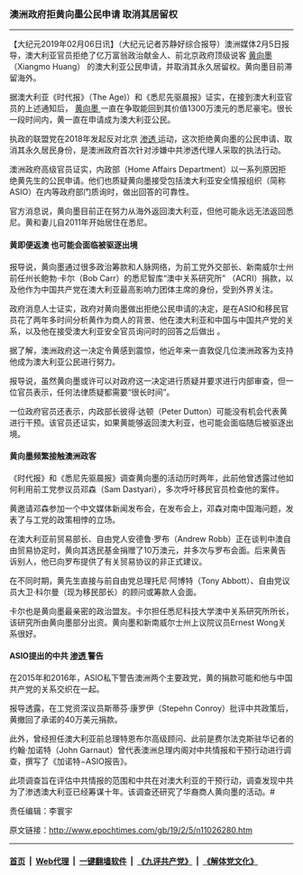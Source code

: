 ### 澳洲政府拒黄向墨公民申请 取消其居留权
------------------------

<p>
 【大纪元2019年02月06日讯】（大纪元记者苏静好综合报导）澳洲媒体2月5日报导，澳大利亚官员拒绝了亿万富翁政治献金人、前北京政府顶级说客
 <a href="http://www.epochtimes.com/gb/tag/%E9%BB%84%E5%90%91%E5%A2%A8.html">
  黄向墨
 </a>
 （Xiangmo Huang） 的澳大利亚公民申请，并取消其永久居留权。黄向墨目前滞留海外。
</p>
<p>
 据澳大利亚《时代报》（The Age)）和《悉尼先驱晨报》证实，在接到澳大利亚官员的上述通知后，
 <a href="http://www.epochtimes.com/gb/tag/%E9%BB%84%E5%90%91%E5%A2%A8.html">
  黄向墨
 </a>
 一直在争取能回到其价值1300万澳元的悉尼豪宅。很长一段时间内，黄一直在申请成为澳大利亚公民。
</p>
<p>
 执政的联盟党在2018年发起反对北京
 <a href="http://www.epochtimes.com/gb/tag/%E6%B8%97%E9%80%8F.html">
  渗透
 </a>
 运动，这次拒绝黄向墨的公民申请、取消其永久居民身份，是澳洲政府首次针对涉嫌中共渗透代理人采取的执法行动。
</p>
<p>
 澳洲政府高级官员证实，内政部（Home Affairs Department）以一系列原因拒绝黄先生的公民申请。他们也质疑黄向墨接受包括澳大利亚安全情报组织（简称ASIO）在内等政府部门质询时，做出回答的可靠性。
</p>
<p>
 官方消息说，黄向墨目前正在努力从海外返回澳大利亚，但他可能永远无法返回悉尼。黄和妻儿自2011年开始居住在悉尼。
</p>
<h4>
 黄即便返澳 也可能会面临被驱逐出境
</h4>
<p>
 报导说，黄向墨通过很多政治筹款和人脉网络，为前工党外交部长、新南威尔士州前任州长鲍勃‧卡尔（Bob Carr）的悉尼智库“澳中关系研究所” （ACRI）捐款，以及他作为中国共产党在澳大利亚最高影响力团体主席的身份，受到外界关注。
</p>
<p>
 政府消息人士证实，政府对黄向墨做出拒绝公民申请的决定，是在ASIO和移民官员花了两年多时间分析黄作为商人的背景、他在澳大利亚和中国与中国共产党的关系，以及他在接受澳大利亚安全官员询问时的回答之后做出 。
</p>
<p>
 据了解，澳洲政府这一决定令黄感到震惊，他近年来一直敦促几位澳洲政客为支持他成为澳大利亚公民进行努力。
</p>
<p>
 报导说，虽然黄向墨或许可以对政府这一决定进行质疑并要求进行内部审查，但一位官员表示，任何法律质疑都需要“很长时间”。
</p>
<p>
 一位政府官员还表示，内政部长彼得‧达顿（Peter Dutton）可能没有机会代表黄进行干预。该官员还证实，如果黄能够返回澳大利亚，也可能会面临随后被驱逐出境。
</p>
<h4>
 黄向墨频繁接触澳洲政客
</h4>
<p>
 《时代报》和《悉尼先驱晨报》调查黄向墨的活动历时两年，此前他曾透露过他如何利用前工党参议员邓森（Sam Dastyari），多次呼吁移民官员检查他的案件。
</p>
<p>
 黄邀请邓森参加一个中文媒体新闻发布会，在发布会上，邓森对南中国海问题，发表了与工党的政策相悖的立场。
</p>
<p>
 在澳大利亚前贸易部长、自由党人安德鲁‧罗布（Andrew Robb）正在谈判中澳自由贸易协定时，黄向其选民基金捐赠了10万澳元，并多次与罗布会面。后来黄告诉别人，他已向罗布提供了有关贸易协议的非正式建议。
</p>
<p>
 在不同时期，黄先生直接与前自由党总理托尼‧阿博特（Tony Abbott）、自由党议员大卫‧科尔曼（现为移民部长）的顾问或筹款人会面。
</p>
<p>
 卡尔也是黄向墨最亲密的政治盟友。卡尔担任悉尼科技大学澳中关系研究所所长，该研究所由黄向墨部分出资。黄向墨和新南威尔士州上议院议员Ernest Wong关系很好。
</p>
<h4>
 ASIO提出的中共
 <a href="http://www.epochtimes.com/gb/tag/%E6%B8%97%E9%80%8F.html">
  渗透
 </a>
 警告
</h4>
<p>
 在2015年和2016年，ASIO私下警告澳洲两个主要政党，黄的捐款可能和他与中国共产党的关系交织在一起。
</p>
<p>
 报导透露，在工党资深议员斯蒂芬‧康罗伊（Stepehn Conroy）批评中共政策后，黄撤回了承诺的40万美元捐款。
</p>
<p>
 此外，曾经担任澳大利亚前总理特恩布尔高级顾问、此前是费尔法克斯驻华记者的约翰‧加诺特（John Garnaut）曾代表澳洲总理内阁对中共情报和干预行动进行调查，撰写了《加诺特−ASIO报告》。
</p>
<p>
 此项调查旨在评估中共情报的范围和中共在对澳大利亚的干预行动，调查发现中共为了渗透澳大利亚已经筹谋十年。该调查还研究了华裔商人黄向墨的活动。#
</p>
<p>
 责任编辑：李寰宇
</p>

原文链接：http://www.epochtimes.com/gb/19/2/5/n11026280.htm


------------------------
#### [首页](https://github.com/gfw-breaker/banned-news/blob/master/README.md) &nbsp;|&nbsp; [Web代理](https://github.com/labour-camp/helloworld) &nbsp;|&nbsp; [一键翻墙软件](https://github.com/gfw-breaker/nogfw/blob/master/README.md) &nbsp;|&nbsp; [《九评共产党》](https://github.com/gfw-breaker/9ping.md/blob/master/README.md#九评之一评共产党是什么) &nbsp;|&nbsp; [《解体党文化》](https://github.com/gfw-breaker/jtdwh.md/blob/master/README.md#绪论)

